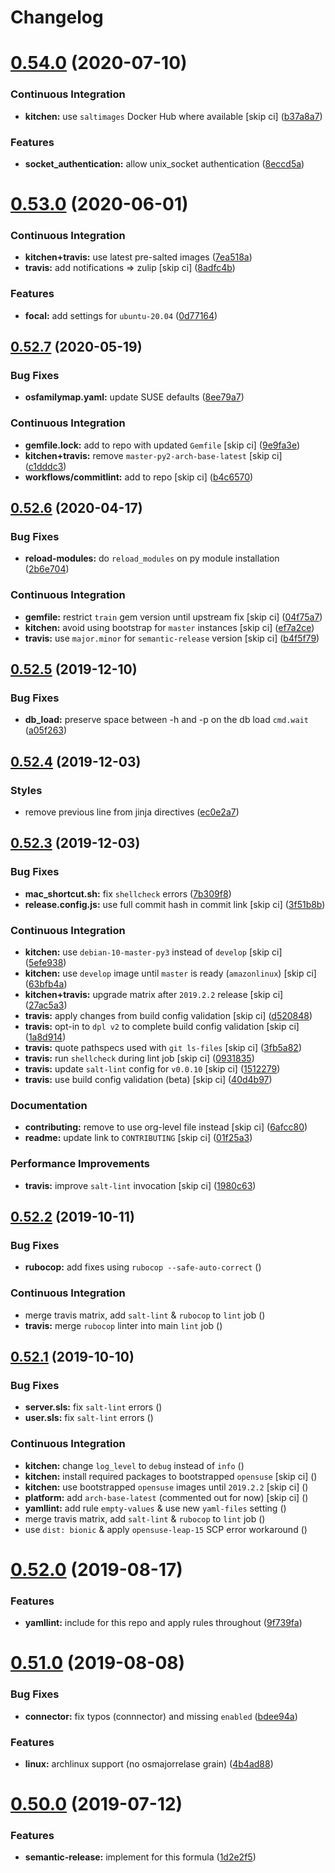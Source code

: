 # Changelog

# [0.54.0](https://github.com/saltstack-formulas/mysql-formula/compare/v0.53.0...v0.54.0) (2020-07-10)


### Continuous Integration

* **kitchen:** use `saltimages` Docker Hub where available [skip ci] ([b37a8a7](https://github.com/saltstack-formulas/mysql-formula/commit/b37a8a7c970cb30ed18f04c4103c5f553557699d))


### Features

* **socket_authentication:** allow unix_socket authentication ([8eccd5a](https://github.com/saltstack-formulas/mysql-formula/commit/8eccd5a68cadde02f54467a7fb9e370d2ee7d574))

# [0.53.0](https://github.com/saltstack-formulas/mysql-formula/compare/v0.52.7...v0.53.0) (2020-06-01)


### Continuous Integration

* **kitchen+travis:** use latest pre-salted images ([7ea518a](https://github.com/saltstack-formulas/mysql-formula/commit/7ea518a3919f1a59bc6ae821bc0df7577629059a))
* **travis:** add notifications => zulip [skip ci] ([8adfc4b](https://github.com/saltstack-formulas/mysql-formula/commit/8adfc4bb4fbb49548cf46d277a0403b89c180b1a))


### Features

* **focal:** add settings for `ubuntu-20.04` ([0d77164](https://github.com/saltstack-formulas/mysql-formula/commit/0d77164f394909ec371f39cb41a4920c82e75052))

## [0.52.7](https://github.com/saltstack-formulas/mysql-formula/compare/v0.52.6...v0.52.7) (2020-05-19)


### Bug Fixes

* **osfamilymap.yaml:** update SUSE defaults ([8ee79a7](https://github.com/saltstack-formulas/mysql-formula/commit/8ee79a7bb03488e4c3632a1dcfe143696a11aad5))


### Continuous Integration

* **gemfile.lock:** add to repo with updated `Gemfile` [skip ci] ([9e9fa3e](https://github.com/saltstack-formulas/mysql-formula/commit/9e9fa3e3d15e25ad22f75eae61af4883c79b7c0f))
* **kitchen+travis:** remove `master-py2-arch-base-latest` [skip ci] ([c1dddc3](https://github.com/saltstack-formulas/mysql-formula/commit/c1dddc3a8d561847094bbe23fe2c764c8fdf79de))
* **workflows/commitlint:** add to repo [skip ci] ([b4c6570](https://github.com/saltstack-formulas/mysql-formula/commit/b4c65702b91e8813741bf72008e41d1d8dfc735d))

## [0.52.6](https://github.com/saltstack-formulas/mysql-formula/compare/v0.52.5...v0.52.6) (2020-04-17)


### Bug Fixes

* **reload-modules:** do `reload_modules` on py module installation ([2b6e704](https://github.com/saltstack-formulas/mysql-formula/commit/2b6e704c96d0373aadb56f90d758c960f538abdb))


### Continuous Integration

* **gemfile:** restrict `train` gem version until upstream fix [skip ci] ([04f75a7](https://github.com/saltstack-formulas/mysql-formula/commit/04f75a7a3b43de9425a8f36dc202b7ecf0c4f856))
* **kitchen:** avoid using bootstrap for `master` instances [skip ci] ([ef7a2ce](https://github.com/saltstack-formulas/mysql-formula/commit/ef7a2ce2d857dd271ec0704ab951c8337cb6b64e))
* **travis:** use `major.minor` for `semantic-release` version [skip ci] ([b4f5f79](https://github.com/saltstack-formulas/mysql-formula/commit/b4f5f79781631d7d31061b880df3066ac5bc5860))

## [0.52.5](https://github.com/saltstack-formulas/mysql-formula/compare/v0.52.4...v0.52.5) (2019-12-10)


### Bug Fixes

* **db_load:** preserve space between -h and -p on the db load `cmd.wait` ([a05f263](https://github.com/saltstack-formulas/mysql-formula/commit/a05f263f4b9eac52a5854fd57a6a24f997ccb291))

## [0.52.4](https://github.com/saltstack-formulas/mysql-formula/compare/v0.52.3...v0.52.4) (2019-12-03)


### Styles

* remove previous line from jinja directives ([ec0e2a7](https://github.com/saltstack-formulas/mysql-formula/commit/ec0e2a765a587d0df94b0afb9f7a4ef78a5319ab))

## [0.52.3](https://github.com/saltstack-formulas/mysql-formula/compare/v0.52.2...v0.52.3) (2019-12-03)


### Bug Fixes

* **mac_shortcut.sh:** fix `shellcheck` errors ([7b309f8](https://github.com/saltstack-formulas/mysql-formula/commit/7b309f8da272ebdcb36dbfa7619a0fc9872a79a7))
* **release.config.js:** use full commit hash in commit link [skip ci] ([3f51b8b](https://github.com/saltstack-formulas/mysql-formula/commit/3f51b8bbc231a7455e6763b415221abff636d8a2))


### Continuous Integration

* **kitchen:** use `debian-10-master-py3` instead of `develop` [skip ci] ([5efe938](https://github.com/saltstack-formulas/mysql-formula/commit/5efe9387fde63e0c09d99d5771f3b623fb934242))
* **kitchen:** use `develop` image until `master` is ready (`amazonlinux`) [skip ci] ([63bfb4a](https://github.com/saltstack-formulas/mysql-formula/commit/63bfb4a0f25b62bdc45c1738d438ce5ec64f2183))
* **kitchen+travis:** upgrade matrix after `2019.2.2` release [skip ci] ([27ac5a3](https://github.com/saltstack-formulas/mysql-formula/commit/27ac5a3f684325a8e15736bb85d4774807061534))
* **travis:** apply changes from build config validation [skip ci] ([d520848](https://github.com/saltstack-formulas/mysql-formula/commit/d520848c815a9c2815ee3f1943e3e3962a26c7cf))
* **travis:** opt-in to `dpl v2` to complete build config validation [skip ci] ([1a8d914](https://github.com/saltstack-formulas/mysql-formula/commit/1a8d914fbd5e43f78ee2334b9c5ccd51ee65ad57))
* **travis:** quote pathspecs used with `git ls-files` [skip ci] ([3fb5a82](https://github.com/saltstack-formulas/mysql-formula/commit/3fb5a82de66dda9a05decc5ee7263729ef913533))
* **travis:** run `shellcheck` during lint job [skip ci] ([0931835](https://github.com/saltstack-formulas/mysql-formula/commit/0931835f1cfc77022a43242bd3ab04cbed2a3a02))
* **travis:** update `salt-lint` config for `v0.0.10` [skip ci] ([1512279](https://github.com/saltstack-formulas/mysql-formula/commit/1512279c2eac26638720461cc7e847d93d2c77d6))
* **travis:** use build config validation (beta) [skip ci] ([40d4b97](https://github.com/saltstack-formulas/mysql-formula/commit/40d4b9763f252f5811d31b2b2df156260bde2b6d))


### Documentation

* **contributing:** remove to use org-level file instead [skip ci] ([6afcc80](https://github.com/saltstack-formulas/mysql-formula/commit/6afcc80396dc4ec2044d8611f18a6ed9075c6a52))
* **readme:** update link to `CONTRIBUTING` [skip ci] ([01f25a3](https://github.com/saltstack-formulas/mysql-formula/commit/01f25a3ebfbf59d1db2bec73bc5fef9d8bcafd7e))


### Performance Improvements

* **travis:** improve `salt-lint` invocation [skip ci] ([1980c63](https://github.com/saltstack-formulas/mysql-formula/commit/1980c634b9021c7d29be914bd2a63ddf3c31c8ad))

## [0.52.2](https://github.com/saltstack-formulas/mysql-formula/compare/v0.52.1...v0.52.2) (2019-10-11)


### Bug Fixes

* **rubocop:** add fixes using `rubocop --safe-auto-correct` ([](https://github.com/saltstack-formulas/mysql-formula/commit/fca3b04))


### Continuous Integration

* merge travis matrix, add `salt-lint` & `rubocop` to `lint` job ([](https://github.com/saltstack-formulas/mysql-formula/commit/b2b8863))
* **travis:** merge `rubocop` linter into main `lint` job ([](https://github.com/saltstack-formulas/mysql-formula/commit/26dc562))

## [0.52.1](https://github.com/saltstack-formulas/mysql-formula/compare/v0.52.0...v0.52.1) (2019-10-10)


### Bug Fixes

* **server.sls:** fix `salt-lint` errors ([](https://github.com/saltstack-formulas/mysql-formula/commit/764dd0c))
* **user.sls:** fix `salt-lint` errors ([](https://github.com/saltstack-formulas/mysql-formula/commit/a014e55))


### Continuous Integration

* **kitchen:** change `log_level` to `debug` instead of `info` ([](https://github.com/saltstack-formulas/mysql-formula/commit/75fd8dc))
* **kitchen:** install required packages to bootstrapped `opensuse` [skip ci] ([](https://github.com/saltstack-formulas/mysql-formula/commit/8b89ebc))
* **kitchen:** use bootstrapped `opensuse` images until `2019.2.2` [skip ci] ([](https://github.com/saltstack-formulas/mysql-formula/commit/4bdaab7))
* **platform:** add `arch-base-latest` (commented out for now) [skip ci] ([](https://github.com/saltstack-formulas/mysql-formula/commit/5c20c9b))
* **yamllint:** add rule `empty-values` & use new `yaml-files` setting ([](https://github.com/saltstack-formulas/mysql-formula/commit/2322ff6))
* merge travis matrix, add `salt-lint` & `rubocop` to `lint` job ([](https://github.com/saltstack-formulas/mysql-formula/commit/00494d5))
* use `dist: bionic` & apply `opensuse-leap-15` SCP error workaround ([](https://github.com/saltstack-formulas/mysql-formula/commit/05b1cef))

# [0.52.0](https://github.com/saltstack-formulas/mysql-formula/compare/v0.51.0...v0.52.0) (2019-08-17)


### Features

* **yamllint:** include for this repo and apply rules throughout ([9f739fa](https://github.com/saltstack-formulas/mysql-formula/commit/9f739fa))

# [0.51.0](https://github.com/saltstack-formulas/mysql-formula/compare/v0.50.0...v0.51.0) (2019-08-08)


### Bug Fixes

* **connector:** fix typos (connnector) and missing `enabled` ([bdee94a](https://github.com/saltstack-formulas/mysql-formula/commit/bdee94a))


### Features

* **linux:** archlinux support (no osmajorrelase grain) ([4b4ad88](https://github.com/saltstack-formulas/mysql-formula/commit/4b4ad88))

# [0.50.0](https://github.com/saltstack-formulas/mysql-formula/compare/v0.49.0...v0.50.0) (2019-07-12)


### Features

* **semantic-release:** implement for this formula ([1d2e2f5](https://github.com/saltstack-formulas/mysql-formula/commit/1d2e2f5))
